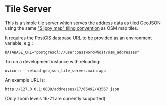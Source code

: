 # Tile Server

This is a simple tile server which serves the address data as tiled GeoJSON using the same ["Slippy map" tiling convention](https://wiki.openstreetmap.org/wiki/Slippy_map_tilenames) as OSM map tiles.

It requires the PostGIS database URL to be provided as an environment variable, e.g.:

    DATABASE_URL="postgresql://user:password@host/osm_addresses"

To run a development instance with reloading:

    uvicorn --reload geojson_tile_server.main:app

An example URL is:

    http://127.0.0.1:8000/addresses/17/65492/43567.json

(Only zoom levels 16-21 are currently supported)
